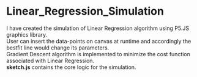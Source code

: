 # Linear_Regression_Simulation

I have created the simulation of Linear Regression algorithm using P5.JS graphics library.
<br>
User can insert the data-points on canvas at runtime and accordingly the bestfit line would change its parameters.
<br>
Gradient Descent algorithm is implemented to minimize the cost function associated with Linear Regression.
<br>
**sketch.js** contains the core logic for the simulation.
